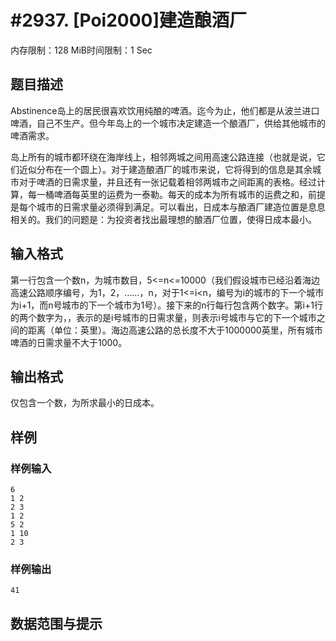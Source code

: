 # #2937. [Poi2000]建造酿酒厂

内存限制：128 MiB时间限制：1 Sec

## 题目描述

Abstinence岛上的居民很喜欢饮用纯酿的啤酒。迄今为止，他们都是从波兰进口啤酒，自己不生产。但今年岛上的一个城市决定建造一个酿酒厂，供给其他城市的啤酒需求。

岛上所有的城市都环绕在海岸线上，相邻两城之间用高速公路连接（也就是说，它们近似分布在一个圆上）。对于建造酿酒厂的城市来说，它将得到的信息是其余城市对于啤酒的日需求量，并且还有一张记载着相邻两城市之间距离的表格。经过计算，每一桶啤酒每英里的运费为一泰勒。每天的成本为所有城市的运费之和，前提是每个城市的日需求量必须得到满足。可以看出，日成本与酿酒厂建造位置是息息相关的。我们的问题是：为投资者找出最理想的酿酒厂位置，使得日成本最小。

 

## 输入格式

第一行包含一个数n，为城市数目，5<=n<=10000（我们假设城市已经沿着海边高速公路顺序编号，为1，2，&hellip;&hellip;，n，对于1<=i<n，编号为i的城市的下一个城市为i+1，而n号城市的下一个城市为1号）。接下来的n行每行包含两个数字。第i+1行的两个数字为，，表示的是i号城市的日需求量，则表示i号城市与它的下一个城市之间的距离（单位：英里）。海边高速公路的总长度不大于1000000英里，所有城市啤酒的日需求量不大于1000。

## 输出格式

 

仅包含一个数，为所求最小的日成本。

## 样例

### 样例输入

    
    6
    1 2
    2 3
    1 2
    5 2
    1 10
    2 3
     
    
    

### 样例输出

    
    41
    

## 数据范围与提示
